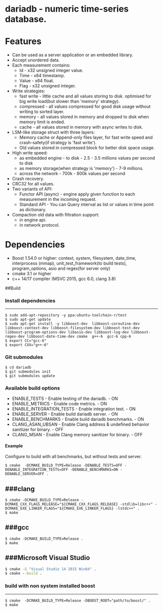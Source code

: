 # dariadb - numeric time-series database.
 
# Features
* Can be used as a server application or an embedded library.
* Accept unordered data.
* Each measurement contains:
  - Id - x32 unsigned integer value.
  - Time - x64 timestamp.
  - Value - x64 float.
  - Flag - x32 unsigned integer.
* Write strategies:
  - fast write - little cache and all values storing to disk. optimised for big write load(but slower than 'memory' strategy).
  - compressed - all values compressed for good disk usage without writing to sorted layer.
  - memory - all values stored in memory and dropped to disk when memory limit is ended.
  - cache - all values stored in memory with async writes to disk.
* LSM-like storage struct with three layers:
  - Memory cache or Append-only files layer, for fast write speed and crash-safety(if strategy is 'fast write').
  - Old values stored in compressed block for better disk space usage.
* High write speed:
  -  as embedded engine - to disk - 2.5 - 3.5 millions values per second to disk
  -  as memory storage(when strategy is 'memory') - 7-9 millions.
  -  across the network - 700k - 800k values per second
* Crash recovery.
* CRC32 for all values.
* Two variants of API:
  - Functor API (async) -  engine apply given function to each measurement in the incoming request.
  - Standard API - You can Query interval as list or values in time point as dictionary.
* Compaction old data with filtration support:
  - in engine api.
  - in network protocol.

# Dependencies
* Boost 1.54.0 or higher: context, system, filesystem, date_time, interprocess (mmap), unit_test_framework(to build tests), program_options, asio and regex(for server only)
* cmake 3.1 or higher
* c++ 14/17 compiler (MSVC 2015, gcc 6.0, clang 3.8)

##Build
### Install dependencies
---
```shell
$ sudo add-apt-repository -y ppa:ubuntu-toolchain-r/test
$ sudo apt-get update
$ sudo apt-get install -y libboost-dev  libboost-coroutine-dev libboost-context-dev libboost-filesystem-dev libboost-test-dev libboost-program-options-dev libasio-dev libboost-log-dev libboost-regex-dev libboost-date-time-dev cmake  g++-6  gcc-6 cpp-6
$ export CC="gcc-6"
$ export CXX="g++-6"
```
### Git submodules
```shell
$ cd dariadb
$ git submodules init 
$ git submodules update
```
### Available build options
- ENABLE_TESTS - Enable testing of the dariadb. - ON
- ENABLE_METRICS - Enable code metrics. - ON
- ENABLE_INTEGRATION_TESTS - Enable integration test. - ON
- ENABLE_SERVER - Enable build dariadb server. - ON
- ENABLE_BENCHMARKS - Enable build dariadb benchmarks. - ON
- CLANG_ASAN_UBSAN  - Enable Clang address & undefined behavior sanitizer for binary. - OFF
- CLANG_MSAN - Enable Clang memory sanitizer for binary. - OFF

#### Example
Configure to build with all benchmarks, but without tests and server.
```shell
$ cmake  -DCMAKE_BUILD_TYPE=Release -DENABLE_TESTS=OFF -DENABLE_INTEGRATION_TESTS=OFF -DENABLE_BENCHMARKS=ON -DENABLE_SERVER=OFF . 
```

###clang
---
```shell
$ cmake -DCMAKE_BUILD_TYPE=Release -DCMAKE_CXX_FLAGS_RELEASE="${CMAKE_CXX_FLAGS_RELEASE} -stdlib=libc++" -DCMAKE_EXE_LINKER_FLAGS="${CMAKE_EXE_LINKER_FLAGS} -lstdc++" .
$ make
```

###gcc
---
```shell
$ cmake -DCMAKE_BUILD_TYPE=Release .
$ make
```
###Microsoft Visual Studio
---
```cmd
$ cmake -G "Visual Studio 14 2015 Win64" .
$ cmake --build .
```
### build with non system installed boost
---
```shell
$ cmake  -DCMAKE_BUILD_TYPE=Release -DBOOST_ROOT="path/to/boost/" .
$ make
```

